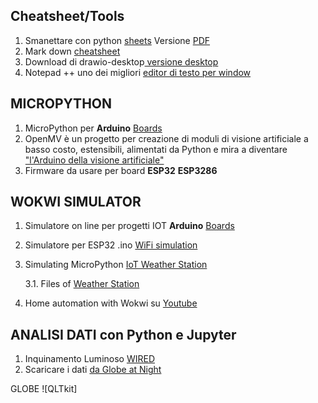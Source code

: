 ## Cheatsheet/Tools
1. Smanettare con python [sheets](https://www.pythonsheets.com/) Versione [PDF](https://github.com/lmsd23/python_sheets/files/10468305/pysheeet.pdf)
2. Mark down [cheatsheet](https://www.markdown-cheatsheet.com/)
3. Download di drawio-desktop[ versione desktop](https://github.com/jgraph/drawio-desktop/releases/tag/v20.8.10)
4. Notepad ++ uno dei migliori [editor di testo per window](https://notepad-plus-plus.org/downloads/v8.4.9/) 


## MICROPYTHON
1. MicroPython per  **Arduino** [Boards](https://docs.arduino.cc/learn/programming/arduino-and-python)
2. OpenMV è un  progetto per  creazione di moduli di visione artificiale a basso costo, estensibili, alimentati da Python e mira a diventare ["l'Arduino della visione artificiale"](https://openmv.io/)
3. Firmware da usare per board **ESP32** **ESP3286**

## WOKWI SIMULATOR
1. Simulatore on line per progetti IOT  **Arduino** [Boards](https://wokwi.com/)
2. Simulatore per ESP32 .ino [WiFi simulation](https://wokwi.com/projects/321525495180034642)
3. Simulating MicroPython [IoT Weather Station](https://wokwi.com/arduino/projects/322577683855704658)

   3.1. Files of [Weather Station](https://github.com/lmsd23/ANALISI-PYTHON-MICROPYTHON/MQTT_WEATER-08022023.zip)
4. Home automation with Wokwi su [Youtube](https://www.youtube.com/watch?v=_96Kfo2_pOk)



## ANALISI DATI con Python e Jupyter

1. Inquinamento Luminoso [WIRED](https://www.wired.it/article/inquinamento-luminoso-in-aumento-studio-prospettive-futuro/?uID=5b9c415311dd6ce42c43185e01127724406a6d9957dc86cfdf0f193efde129ef&utm_brand=wi&utm_mailing=WI_NEWS_Daily+2023-01-29)
2. Scaricare i dati [da Globe at Night](https://www.globeatnight.org/maps.php)

GLOBE
![QLTkit]

